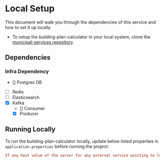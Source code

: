 # Local Setup

This document will walk you through the dependencies of this service and how to set it up locally

- To setup the building-plan-calculator in your local system, clone the [municipal-services repository](https://github.com/egovernments/municipal-services).

## Dependencies

### Infra Dependency

- [] Postgres DB
- [ ] Redis
- [ ] Elasticsearch
- [X] Kafka
  - [] Consumer
  - [X] Producer

## Running Locally

To run the building-plan-calculator locally, update below listed properties in `application.properties` before running the project:

```ini
If any host value of the server for any external service pointing to local port can be changed to https://egov-micro-dev.egovernments.org
```
